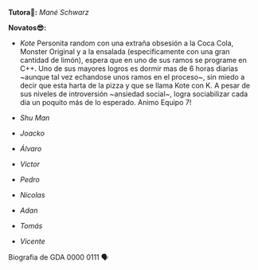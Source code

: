 **Tutora🐼:** _Mané Schwarz_

**Novatos😎:**
- _Kote_
  Personita random con una extraña obsesión a la Coca Cola, Monster Original y a la ensalada (especificamente con una gran cantidad de limón), espera que en uno de sus ramos se programe en C++. Uno de sus mayores logros es dormir mas de 6 horas diarias ~aunque tal vez echandose unos ramos en el proceso~, sin miedo a decir que esta harta de la pizza y que se llama Kote con K. A pesar de sus niveles de introversión ~ansiedad social~, logra sociabilizar cada dia un poquito más de lo esperado. Animo Equipo 7!
  
- _Shu Man_
- _Joacko_
- _Álvaro_
- _Victor_
- _Pedro_
- _Nicolas_
- _Adan_
- _Tomás_
- _Vicente_

Biografia de GDA 0000 0111 🗣️
